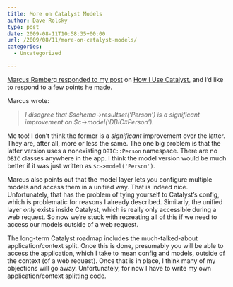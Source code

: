 ```yaml
---
title: More on Catalyst Models
author: Dave Rolsky
type: post
date: 2009-08-11T10:58:35+00:00
url: /2009/08/11/more-on-catalyst-models/
categories:
  - Uncategorized

---
```

[Marcus Ramberg responded to my post][1] on [How I Use Catalyst][2], and I&#8217;d like to respond to a few points he made.

Marcus wrote:

> _I disagree that $schema->resultset(&#8216;Person&#8217;) is a significant improvement on $c->model(&#8216;DBIC::Person&#8217;)._

Me too! I don&#8217;t think the former is a _significant_ improvement over the latter. They are, after all, more or less the same. The one big problem is that the latter version uses a nonexisting `DBIC::Person` namespace. There are no `DBIC` classes anywhere in the app. I think the model version would be much better if it was just written as `$c->model('Person')`.

Marcus also points out that the model layer lets you configure multiple models and access them in a unified way. That is indeed nice. Unfortunately, that has the problem of tying yourself to Catalyst&#8217;s config, which is problematic for reasons I already described. Similarly, the unified layer _only_ exists inside Catalyst, which is really only accessible during a web request. So now we&#8217;re stuck with recreating all of this if we need to access our models outside of a web request.

The long-term Catalyst roadmap includes the much-talked-about application/context split. Once this is done, presumably you will be able to access the application, which I take to mean config and models, outside of the context (of a web request). Once that is in place, I think many of my objections will go away. Unfortunately, for now I have to write my own application/context splitting code.

 [1]: http://marcus.nordaaker.com/model-adaptors-for-catalyst/
 [2]: /2009/08/02/how-i-use-catalyst/